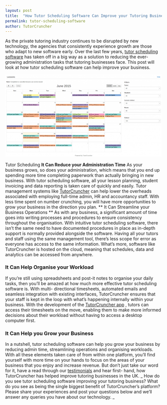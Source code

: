 ```yaml
---
layout: post
title:  "How Tutor Scheduling Software Can Improve your Tutoring Business"
permalink: tutor-scheduling-software
author: TutorCruncher
---
```

As the private tutoring industry continues to be disrupted by new technology,
the agencies that consistently experience growth are those who adapt to new
software early. Over the last few years, [tutor scheduling software](http://www.tutorcruncher.com) 
has taken off in a big way as a solution to
reducing the ever-growing administration tasks that tutoring businesses face.
This post will look at how tutor scheduling software can help improve your
business.

<div class="img-holder full-width">
   <img src="/img/blogs/calendar_screenshot-1024x537.png" alt-text="Tutor Scheduling"/>
</div>

Tutor Scheduling **It Can Reduce your Administration Time** As your business grows, so does your
administration, which means that you end up spending more time completing
paperwork than actually bringing in new business. With tutor scheduling
software, all your lesson planning, student invoicing and data reporting is
taken care of quickly and easily. Tutor management systems like [TutorCruncher](http://www.tutorcruncher.com) 
can help lower the overheads
associated with employing full-time admin, HR and accountancy staff. With less
time spent on number crunching, you will have more opportunities to grow your
business in the direction you plan. ** It Can Streamline your Business
Operations ** As with any business, a significant amount of time goes into
writing processes and procedures to ensure consistency throughout the
organisation. With intuitive tutor scheduling software, there isn’t the same
need to have documented procedures in place as in-depth support is normally
provided alongside the software. Having all your tutors and staff using the
same management tool, there’s less scope for error as everyone has access to
the same information. What’s more, software like TutorCruncher is hosted on
the cloud, meaning that schedules, data and analytics can be accessed from
anywhere. 

### It Can Help Organise your Workload

If you’re still using
spreadsheets and post-it notes to organise your daily tasks, then you’ll be
amazed at how much more effective tutor scheduling software is. With multi-
directional timesheets, automated emails and seamless integration with
existing interfaces, TutorCruncher ensures that your staff is kept in the loop
with what’s happening internally within your business. With the development of
the [TutorCruncher app](http://www.tutorcruncher.com/features/) ,
tutors can access their timesheets on the move, enabling them to make more
informed decisions about their workload without having to access a desktop
computer first. 

### It Can Help you Grow your Business

In a nutshell, tutor
scheduling software can help you grow your business by reducing admin time,
streamlining operations and organising workloads. With all these elements
taken care of from within one platform, you’ll find yourself with more time on
your hands to focus on the areas of your business that you enjoy and increase
revenue. But don’t just take our word for it, have a read through our 
[testimonials](http://www.tutorcruncher.com/testimonials/) and hear first-
hand, how TutorCruncher has helped improve tutoring businesses in the UK. _
How do you see tutor scheduling software improving your tutoring business?
What do you see as being the single biggest benefit of TutorCruncher’s
platform? Please share your experiences and post your questions below and
we’ll answer any queries you have about our technology. _
